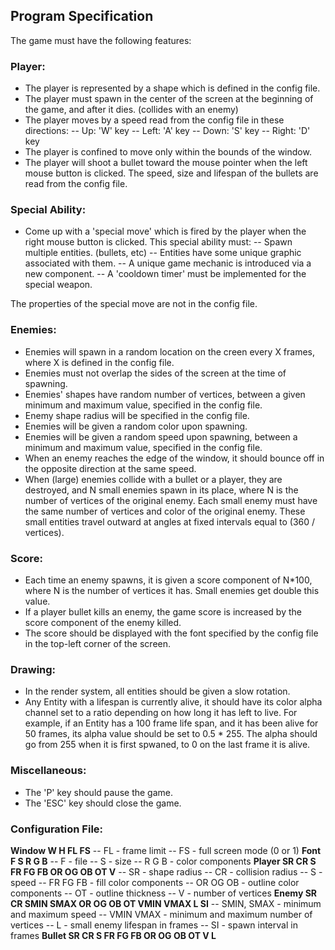 
## Program Specification

The game must have the following features:

### Player:
- The player is represented by a shape which is defined in the config file.
- The player must spawn in the center of the screen at the beginning of the game, and after it dies. (collides with an enemy)
- The player moves by a speed read from the config file in these directions:
-- Up: 'W' key
-- Left: 'A' key
-- Down: 'S' key
-- Right: 'D' key
- The player is confined to move only within the bounds of the window.
- The player will shoot a bullet toward the mouse pointer when the left mouse button is clicked. The speed, size and lifespan of the bullets are read from the config file.

### Special Ability:
- Come up with a 'special move' which is fired by the player when the right mouse button is clicked. This special ability must:
-- Spawn multiple entities. (bullets, etc)
-- Entities have some unique graphic associated with them.
-- A unique game mechanic is introduced via a new component.
-- A 'cooldown timer' must be implemented for the special weapon.

The properties of the special move are not in the config file.

### Enemies:
- Enemies will spawn in a random location on the creen every X frames, where X is defined in the config file.
- Enemies must not overlap the sides of the screen at the time of spawning.
- Enemies' shapes have random number of vertices, between a given minimum and maximum value, specified in the config file.
- Enemy shape radius will be specified in the config file.
- Enemies will be given a random color upon spawning.
- Enemies will be given a random speed upon spawning, between a minimum and maximum value, specified in the config file.
- When an enemy reaches the edge of the window, it should bounce off in the opposite direction at the same speed.
- When (large) enemies collide with a bullet or a player, they are destroyed, and N small enemies spawn in its place, where N is the number of vertices of the original enemy. Each small enemy must have the same number of vertices and color of
the original enemy. These small entities travel outward at angles at fixed intervals equal to (360 / vertices).

### Score:
- Each time an enemy spawns, it is given a score component of N*100, where N is the number of vertices it has. Small enemies get double this value.
- If a player bullet kills an enemy, the game score is increased by the score component of the enemy killed.
- The score should be displayed with the font specified by the config file in the top-left corner of the screen.

### Drawing:
- In the render system, all entities should be given a slow rotation.
- Any Entity with a lifespan is currently alive, it should have its color alpha channel set to a ratio depending on how long it has left to live. For example, if an Entity has a 100 frame life span, and it has been alive for 50 frames, its alpha value should be set to 0.5 * 255. The alpha should go from 255 when it is first spwaned, to 0 on the last frame it is alive.

### Miscellaneous:
- The 'P' key should pause the game.
- The 'ESC' key should close the game.

### Configuration File:
**Window W H FL FS**
-- FL - frame limit
-- FS - full screen mode (0 or 1)
**Font F S R G B**
-- F - file
-- S - size
-- R G B - color components
**Player SR CR S FR FG FB OR OG OB OT V**
-- SR - shape radius
-- CR - collision radius
-- S - speed
-- FR FG FB - fill color components
-- OR OG OB - outline color components
-- OT - outline thickness
-- V - number of vertices
**Enemy SR CR SMIN SMAX OR OG OB OT VMIN VMAX L SI**
-- SMIN, SMAX - minimum and maximum speed
-- VMIN VMAX - minimum and maximum number of vertices
-- L - small enemy lifespan in frames
-- SI - spawn interval in frames
**Bullet SR CR S FR FG FB OR OG OB OT V L**

